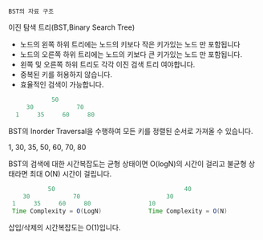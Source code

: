 `BST의 자료 구조`

이진 탐색 트리(BST,Binary Search Tree)

- 노드의 왼쪽 하위 트리에는 노드의 키보다 작은 키가있는 노드 만 포함됩니다
- 노드의 오른쪽 하위 트리에는 노드의 키보다 큰 키가있는 노드 만 포함됩니다.
- 왼쪽 및 오른쪽 하위 트리도 각각 이진 검색 트리 여야합니다.
- 중복된 키를 허용하지 않습니다.
- 효율적인 검색이 가능합니다.
```java
            50
     30            70
  1     35     60     80
``` 
 BST의 Inorder Traversal을 수행하여 모든 키를 정렬된 순서로 가져올 수 있습니다.
 
 1, 30, 35, 50, 60, 70, 80
 
 BST의 검색에 대한 시간복잡도는 균형 상태이면 O(logN)의 시간이 걸리고 불균형 상태라면 최대 O(N) 시간이 걸립니다.
 ```java
            50                                    40
     30            70                        30
  1     35     60     80                10
  Time Complexity = O(LogN)             Time Complexity = O(N)
 ``` 
  삽입/삭제의 시간복잡도는 O(1)입니다.
